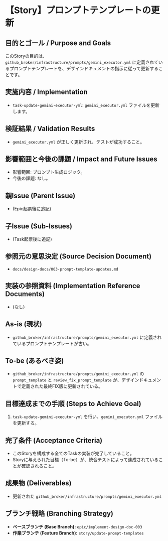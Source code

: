 # 【Story】プロンプトテンプレートの更新

## 目的とゴール / Purpose and Goals
このStoryの目的は、`github_broker/infrastructure/prompts/gemini_executor.yml` に定義されているプロンプトテンプレートを、デザインドキュメントの指示に従って更新することです。

## 実施内容 / Implementation
- `task-update-gemini-executor-yml`: `gemini_executor.yml` ファイルを更新します。

## 検証結果 / Validation Results
- `gemini_executor.yml` が正しく更新され、テストが成功すること。

## 影響範囲と今後の課題 / Impact and Future Issues
- 影響範囲: プロンプト生成ロジック。
- 今後の課題: なし。

## 親Issue (Parent Issue)
- (Epic起票後に追記)

## 子Issue (Sub-Issues)
- (Task起票後に追記)

## 参照元の意思決定 (Source Decision Document)
- `docs/design-docs/003-prompt-template-updates.md`

## 実装の参照資料 (Implementation Reference Documents)
- (なし)

## As-is (現状)
- `github_broker/infrastructure/prompts/gemini_executor.yml` に定義されているプロンプトテンプレートが古い。

## To-be (あるべき姿)
- `github_broker/infrastructure/prompts/gemini_executor.yml` の `prompt_template` と `review_fix_prompt_template` が、デザインドキュメントで定義された最終FIX版に更新されている。

## 目標達成までの手順 (Steps to Achieve Goal)
1. `task-update-gemini-executor-yml` を行い、`gemini_executor.yml` ファイルを更新する。

## 完了条件 (Acceptance Criteria)
- このStoryを構成する全てのTaskの実装が完了していること。
- Storyに与えられた目標（To-be）が、統合テストによって達成されていることが確認されること。

## 成果物 (Deliverables)
- 更新された `github_broker/infrastructure/prompts/gemini_executor.yml`

## ブランチ戦略 (Branching Strategy)
- **ベースブランチ (Base Branch):** `epic/implement-design-doc-003`
- **作業ブランチ (Feature Branch):** `story/update-prompt-templates`